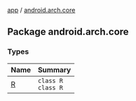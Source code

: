 [app](../index.md) / [android.arch.core](./index.md)

## Package android.arch.core

### Types

| Name | Summary |
|---|---|
| [R](-r/index.md) | `class R`<br>`class R` |
